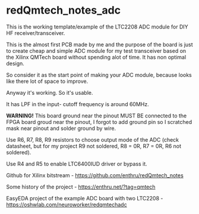 # redQmtech_notes_adc

This is the working template/example of the LTC2208 ADC module for DIY HF receiver/transceiver.

This is the almost first PCB made by me and the purpose of the board is just to create cheap and simple ADC module for my test transceiver based on the Xilinx QMTech board without spending alot of time. It has non optimal design. 

So consider it as the start point of making your ADC module, because looks like there lot of space to improve.

Anyway it's working. So it's usable.

It has LPF in the input- cutoff frequency is around 60MHz.

**WARNING!**
This board ground near the pinout MUST BE connected to the FPGA board groud near the pinout, I forgot to add ground pin so I scratched mask near pinout and solder ground by wire.

Use R6, R7, R8, R9 resistors to choose output mode of the ADC (check datasheet, but for my project R9 not soldered, R8 = 0R, R7 = 0R, R6 not soldered).

Use R4 and R5 to enable LTC6400IUD driver or bypass it.




Github for Xilinx bitstream - https://github.com/enthru/redQmtech_notes

Some history of the project - https://enthru.net/?tag=qmtech

EasyEDA project of the example ADC board with two LTC2208 - https://oshwlab.com/neuroworker/redqmtechadc
